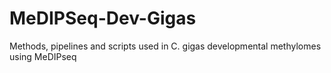 # MeDIPSeq-Dev-Gigas
Methods, pipelines and scripts used in C. gigas developmental methylomes using MeDIPseq
